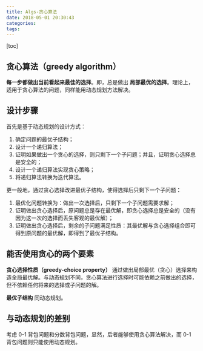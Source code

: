 ```yaml
---
title: Algs-贪心算法
date: 2018-05-01 20:30:43
categories:
tags:
---
```

[toc]
## 贪心算法（greedy algorithm）
**每一步都做出当前看起来最佳的选择**。即，总是做出 **局部最优的选择**。理论上，适用于贪心算法的问题，同样能用动态规划方法解决。


## 设计步骤
首先是基于动态规划的设计方式：
1. 确定问题的最优子结构；
2. 设计一个递归算法；
3. 证明如果做出一个贪心的选择，则只剩下一个子问题；并且，证明贪心选择总是安全的；
4. 设计一个递归算法实现贪心策略；
5. 将递归算法转换为迭代算法。

更一般地，通过贪心选择改进最优子结构，使得选择后只剩下一个子问题：
1. 最优化问题转换为：做出一次选择后，只剩下一个子问题需要求解；
2. 证明做出贪心选择后，原问题总是存在最优解，即贪心选择总是安全的（没有因为这一次的选择而丢失客观的最优解）；
3. 证明做出贪心选择后，剩余的子问题满足性质：其最优解与贪心选择组合即可得到原问题的最优解，即得到了最优子结构。

## 能否使用贪心的两个要素
**贪心选择性质（greedy-choice property）**
通过做出局部最优（贪心）选择来构造全局最优解。与动态规划不同，贪心算法进行选择时可能依赖之前做出的选择，但不依赖任何将来的选择或子问题的解。

**最优子结构**
同动态规划。

## 与动态规划的差别
考虑 0-1 背包问题和分数背包问题，显然，后者能够使用贪心算法解决，而 0-1 背包问题则只能使用动态规划。
